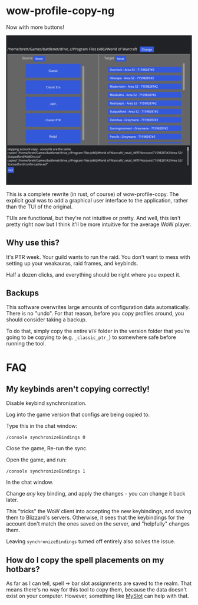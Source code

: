 # wow-profile-copy-ng

Now with more buttons!

![](image.png)

This is a complete rewrite (in rust, of course) of wow-profile-copy. The explicit goal was to add a graphical user interface to the application, rather than the TUI of the original.

TUIs are functional, but they're not intuitive or pretty. And well, this isn't pretty right now but I think it'll be more intuitive for the average WoW player.

## Why use this?

It's PTR week. Your guild wants to run the raid. You don't want to mess with setting up your weakauras, raid frames, and keybinds. 

Half a dozen clicks, and everything should be right where you expect it.

## Backups

This software overwrites large amounts of configuration data automatically. There is no "undo". For that reason, before you copy profiles around, you should consider taking a backup.

To do that, simply copy the entire `WTF` folder in the version folder that you're going to be copying to (e.g. `_classic_ptr_`) to somewhere safe before running the tool.

# FAQ

## My keybinds aren't copying correctly!

Disable keybind synchronization.

Log into the game version that configs are being copied to.

Type this in the chat window:
```
/console synchronizeBindings 0
```

Close the game, Re-run the sync.

Open the game, and run:
```
/console synchronizeBindings 1
```
In the chat window.

Change *any* key binding, and apply the changes - you can change it back later.

This "tricks" the WoW client into accepting the new keybindings, and saving them to Blizzard's servers. Otherwise, it sees that the keybindings for the account don't match the ones saved on the server, and "helpfully" changes them.

Leaving `synchronizeBindings` turned off entirely also solves the issue.

## How do I copy the spell placements on my hotbars?

As far as I can tell, spell -> bar slot assignments are saved to the realm. That means there's no way for this tool to copy them, because the data doesn't exist on your computer. However, something like [MySlot](https://github.com/tg123/myslot) can help with that.
